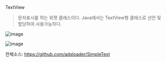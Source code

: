 TextView
>문자표시를 하는 위젯 클래스이다. Java에서는 TextView형 클래스로 선언 및 할당하여 사용가능하다. 

![image](https://user-images.githubusercontent.com/12086377/27845434-6cc07e7c-616a-11e7-8dee-e6f3cbb51e4a.png)

![image](https://user-images.githubusercontent.com/12086377/27845468-a739e566-616a-11e7-99ef-30bef1a11dc5.png)

전체소스: 
https://github.com/adsloader/SimpleText
